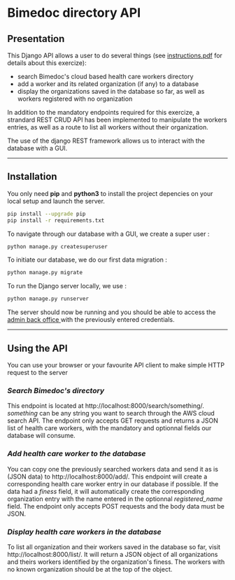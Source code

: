 **<h1>Bimedoc directory API</h1>**

**<h2>Presentation</h2>**

<p>
This Django API allows a user to do several things (see <a href=./instructions.pdf>instructions.pdf</a> for details about this exercize):

- search Bimedoc's cloud based health care workers directory
- add a worker and its related organization (if any) to a database
- display the organizations saved in the database so far, as well as workers registered with no organization

</p>

<p>
In addition to the mandatory endpoints required for this exercize, a strandard REST CRUD API has been implemented to manipulate the workers entries, as well as a route to list all workers without their organization.
</p>

<p>
The use of the django REST framework allows us to interact with the database with a GUI.
</p>

___

**<h2>Installation</h2>**

You only need **pip** and **python3** to install the project depencies on your local setup and launch the server.

```bash
pip install --upgrade pip
pip install -r requirements.txt
```

To navigate through our database with a GUI, we create a super user :

```bash
python manage.py createsuperuser
```

To initiate our database, we do our first data migration :

```bash
python manage.py migrate
```

To run the Django server locally, we use :

```bash
python manage.py runserver
```

The server should now be running and you should be able to access the  <a href=http://localhost:8000/admin> admin back office </a> with the previously entered credentials.

___

**<h2>Using the API</h2>** 

You can use your browser or your favourite API client to make simple HTTP request to the server


***<h3>Search Bimedoc's directory</h3>***

This endpoint is located at http://localhost:8000/search/something/.  
*something* can be any string you want to search through the AWS cloud search API. The endpoint only accepts GET requests and returns a JSON list of health care workers, with the mandatory and optionnal fields our database will consume.

***<h3>Add health care worker to the database</h3>***
You can copy one the previously searched workers data and send it as is (JSON data) to http://localhost:8000/add/. This endpoint will create a corresponding health care worker entry in our database if possible. If the data had a *finess* field, it will automatically create the corresponding organization entry with the name entered in the optionnal *registered_name* field.
The endpoint only accepts POST requests and the body data must be JSON.

***<h3>Display health care workers in the database</h3>***
To list all organization and their workers saved in the database so far, visit http://localhost:8000/list/. It will return a JSON object of all organizations and theirs workers identified by the organization's finess. The workers with no known organization should be at the top of the object.
